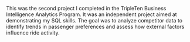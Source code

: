 This was the second project I completed in the TripleTen Business Intelligence Analytics Program. It was an independent project aimed at demonstrating my SQL skills. The goal was to analyze competitor data to identify trends in passenger preferences and assess how external factors influence ride activity.
